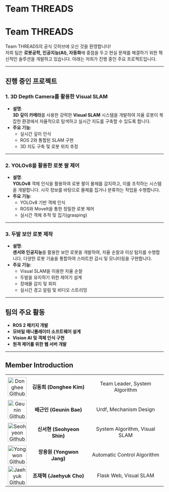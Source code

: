 # Team THREADS  
# Team THREADS

Team THREADS의 공식 깃허브에 오신 것을 환영합니다!  
저희 팀은 **로봇공학, 인공지능(AI), 자동화**에 중점을 두고 현실 문제를 해결하기 위한 혁신적인 솔루션을 개발하고 있습니다. 아래는 저희가 진행 중인 주요 프로젝트입니다.

---

## **진행 중인 프로젝트**

### **1. 3D Depth Camera를 활용한 Visual SLAM**
- **설명**:  
  **3D 깊이 카메라**를 사용한 강력한 **Visual SLAM** 시스템을 개발하여 자율 로봇이 복잡한 환경에서 자율적으로 탐색하고 실시간 지도를 구축할 수 있도록 합니다.
- **주요 기능**:
  - 실시간 깊이 인식
  - ROS 2와 통합된 SLAM 구현
  - 3D 지도 구축 및 로봇 위치 추정

---

### **2. YOLOv8을 활용한 로봇 팔 제어**
- **설명**:  
  **YOLOv8** 객체 인식을 활용하여 로봇 팔이 물체를 감지하고, 이를 조작하는 시스템을 개발합니다. 시각 정보를 바탕으로 물체를 집거나 분류하는 작업을 수행합니다.
- **주요 기능**:
  - YOLOv8 기반 객체 인식
  - ROS와 MoveIt을 통한 정밀한 로봇 제어
  - 실시간 객체 추적 및 집기(grasping)

---

### **3. 두발 보안 로봇 제작**
- **설명**:  
  **센서와 인공지능**을 활용한 보안 로봇을 개발하여, 자율 순찰과 이상 탐지를 수행합니다. 다양한 로봇 기술을 통합하여 스마트한 감시 및 모니터링을 구현합니다.
- **주요 기능**:
  - Visual SLAM을 이용한 자율 순찰
  - 두발을 유지하기 위한 제어기 설계
  - 장애물 감지 및 회피
  - 실시간 경고 알림 및 비디오 스트리밍

---

## **팀의 주요 활동**
- **ROS 2 패키지 개발**  
- **모바일 매니퓰레이터 소프트웨어 설계**  
- **Vision AI 및 객체 인식 구현**  
- **원격 제어를 위한 웹 서버 개발**

---

## Member Introduction  

<div align="center">
  <table>
    <tr>
      <td style="text-align: center;">
        <a href="https://github.com/samsung-chungso">
          <img src="https://avatars.githubusercontent.com/u/103614665?v=4" width="60px" alt="Donghee Github">
        </a>
      </td>
      <td style="text-align: center;">
        <strong>김동희 (Donghee Kim)</strong>
      </td>
      <td style="text-align: center;">
        <p>Team Leader, System Algorithm</p>
      </td>
    </tr>
    <tr>
      <td style="text-align: center;">
        <a href="https://github.com/geunin000">
          <img src="https://avatars.githubusercontent.com/u/175600664?v=4" width="60px" alt="Geunin Github">
        </a>
      </td>
      <td style="text-align: center;">
        <strong>배근인 (Geunin Bae)</strong>
      </td>
      <td style="text-align: center;">
        <p>Urdf, Mechanism Design</p>
      </td>
    </tr>
    <tr>
      <td style="text-align: center;">
        <a href="https://github.com/No-Hyunwoo">
          <img src="https://github.com/shseohn" width="60px" alt="Seohyeon Github">
        </a>
      </td>
      <td style="text-align: center;">
        <strong>신서현 (Seohyeon Shin)</strong>
      </td>
      <td style="text-align: center;">
        <p>System Algorithm, Visual SLAM</p>
      </td>
    </tr>
    <tr>
      <td style="text-align: center;">
        <a href="https://github.com/yongwonJ">
          <img src="https://avatars.githubusercontent.com/u/114575723?v=4" width="60px" alt="Yongwon Github">
        </a>
      </td>
      <td style="text-align: center;">
        <strong>장용원 (Yongwon Jang)</strong>
      </td>
      <td style="text-align: center;">
        <p>Automatic Control Algorithm</p>
      </td>
    </tr>
    <tr>
      <td style="text-align: center;">
        <a href="https://github.com/jhchoman">
          <img src="" width="60px" alt="Jaehyuk Github">
        </a>
      </td>
      <td style="text-align: center;">
        <strong>조재혁 (Jaehyuk Cho)</strong>
      </td>
      <td style="text-align: center;">
        <p>Flask Web, Visual SLAM</p>
      </td>
    </tr>
  </table>
</div>
